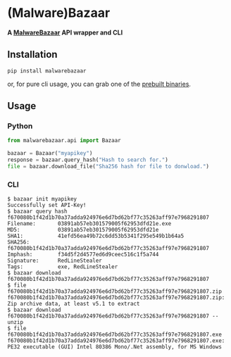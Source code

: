 # (Malware)Bazaar
**A [MalwareBazaar](https://bazaar.abuse.ch) API wrapper and CLI**

## Installation
```
pip install malwarebazaar
```
or, for pure cli usage, you can grab one of the [prebuilt binaries](https://github.com/3c7/bazaar/releases/).
## Usage
### Python
```python
from malwarebazaar.api import Bazaar

bazaar = Bazaar("myapikey")
response = bazaar.query_hash("Hash to search for.")
file = bazaar.download_file("Sha256 hash for file to donwload.")
```

### CLI
```commandline
$ bazaar init myapikey
Successfully set API-Key!
$ bazaar query hash f670080b1f42d1b70a37adda924976e6d7bd62bf77c35263aff97e7968291807
Filename:       03891ab57eb301579005f62953dfd21e.exe
MD5:            03891ab57eb301579005f62953dfd21e
SHA1:           41efd56ea49b72c6dd53b5341f295e549b1b64a5
SHA256:         f670080b1f42d1b70a37adda924976e6d7bd62bf77c35263aff97e7968291807
Imphash:        f34d5f2d4577ed6d9ceec516c1f5a744
Signature:      RedLineStealer
Tags:           exe, RedLineStealer
$ bazaar download f670080b1f42d1b70a37adda924976e6d7bd62bf77c35263aff97e7968291807
$ file f670080b1f42d1b70a37adda924976e6d7bd62bf77c35263aff97e7968291807.zip 
f670080b1f42d1b70a37adda924976e6d7bd62bf77c35263aff97e7968291807.zip: Zip archive data, at least v5.1 to extract
$ bazaar download f670080b1f42d1b70a37adda924976e6d7bd62bf77c35263aff97e7968291807 --unzip
$ file f670080b1f42d1b70a37adda924976e6d7bd62bf77c35263aff97e7968291807.exe 
f670080b1f42d1b70a37adda924976e6d7bd62bf77c35263aff97e7968291807.exe: PE32 executable (GUI) Intel 80386 Mono/.Net assembly, for MS Windows
```